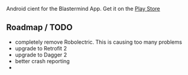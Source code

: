 Android cient for the Blastermind App. Get it on the [Play Store](https://play.google.com/store/apps/details?id=com.tir38.android.blastermind&hl=en)


## Roadmap / TODO
* completely remove Robolectric. This is causing too many problems
* upgrade to Retrofit 2
* upgrade to Dagger 2
* better crash reporting
* 